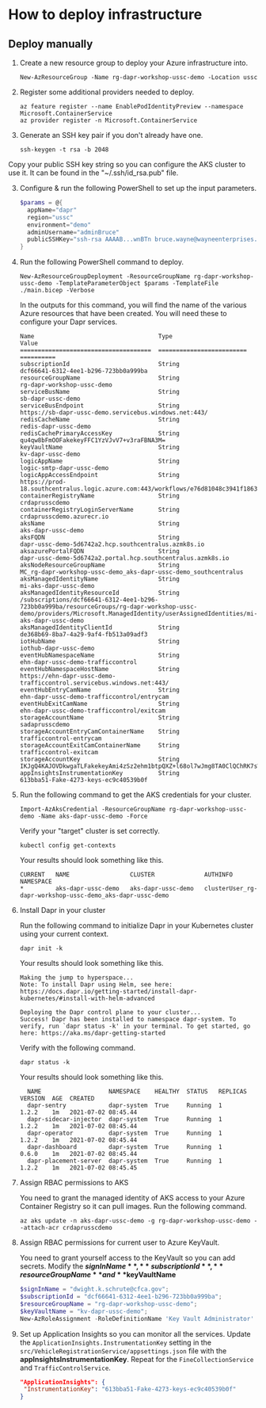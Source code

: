 # How to deploy infrastructure

## Deploy manually

1. Create a new resource group to deploy your Azure infrastructure into.

   ```
   New-AzResourceGroup -Name rg-dapr-workshop-ussc-demo -Location ussc
   ```

2. Register some additional providers needed to deploy.

   ```
   az feature register --name EnablePodIdentityPreview --namespace Microsoft.ContainerService
   az provider register -n Microsoft.ContainerService
   ```

2. Generate an SSH key pair if you don't already have one.

   ```
   ssh-keygen -t rsa -b 2048
   ```

Copy your public SSH key string so you can configure the AKS cluster to use it. It can be found in the "~/.ssh/id_rsa.pub" file.

3. Configure & run the following PowerShell to set up the input parameters.

   ```powershell
   $params = @{ 
     appName="dapr"
     region="ussc"
     environment="demo"
     adminUsername="adminBruce"
     publicSSHKey="ssh-rsa AAAAB...wnBTn bruce.wayne@wayneenterprises.com"
   }
   ```

4. Run the following PowerShell command to deploy.

   ```
   New-AzResourceGroupDeployment -ResourceGroupName rg-dapr-workshop-ussc-demo -TemplateParameterObject $params -TemplateFile ./main.bicep -Verbose
   ```

   In the outputs for this command, you will find the name of the various Azure resources that have been created.
   You will need these to configure your Dapr services.

   ```
   Name                                   Type                       Value
   =====================================  =========================  ==========
   subscriptionId                         String                     dcf66641-6312-4ee1-b296-723bb0a999ba
   resourceGroupName                      String                     rg-dapr-workshop-ussc-demo
   serviceBusName                         String                     sb-dapr-ussc-demo
   serviceBusEndpoint                     String                     https://sb-dapr-ussc-demo.servicebus.windows.net:443/
   redisCacheName                         String                     redis-dapr-ussc-demo
   redisCachePrimaryAccessKey             String                     qu4qw8bFmOOFakekeyFFC1YzVJvV7+v3raFBNA3M=
   keyVaultName                           String                     kv-dapr-ussc-demo
   logicAppName                           String                     logic-smtp-dapr-ussc-demo
   logicAppAccessEndpoint                 String                     https://prod-18.southcentralus.logic.azure.com:443/workflows/e76d81048c3941f18638ab0055bba68a
   containerRegistryName                  String                     crdaprusscdemo
   containerRegistryLoginServerName       String                     crdaprusscdemo.azurecr.io
   aksName                                String                     aks-dapr-ussc-demo
   aksFQDN                                String                     dapr-ussc-demo-5d6742a2.hcp.southcentralus.azmk8s.io
   aksazurePortalFQDN                     String                     dapr-ussc-demo-5d6742a2.portal.hcp.southcentralus.azmk8s.io
   aksNodeResourceGroupName               String                     MC_rg-dapr-workshop-ussc-demo_aks-dapr-ussc-demo_southcentralus
   aksManagedIdentityName                 String                     mi-aks-dapr-ussc-demo
   aksManagedIdentityResourceId           String
   /subscriptions/dcf66641-6312-4ee1-b296-723bb0a999ba/resourceGroups/rg-dapr-workshop-ussc-demo/providers/Microsoft.ManagedIdentity/userAssignedIdentities/mi-aks-dapr-ussc-demo
   aksManagedIdentityClientId             String                     de368b69-8ba7-4a29-9af4-fb513a09adf3
   iotHubName                             String                     iothub-dapr-ussc-demo
   eventHubNamespaceName                  String                     ehn-dapr-ussc-demo-trafficcontrol
   eventHubNamespaceHostName              String                     https://ehn-dapr-ussc-demo-trafficcontrol.servicebus.windows.net:443/
   eventHubEntryCamName                   String                     ehn-dapr-ussc-demo-trafficcontrol/entrycam
   eventHubExitCamName                    String                     ehn-dapr-ussc-demo-trafficcontrol/exitcam
   storageAccountName                     String                     sadaprusscdemo
   storageAccountEntryCamContainerName    String                     trafficcontrol-entrycam
   storageAccountExitCamContainerName     String                     trafficcontrol-exitcam
   storageAccountKey                      String                     IKJgQ4KAJOVDkwgaTLFakekeyAmi4zSz2ehm1btpQXZ+l68ol7wJmg8TA0ClQChRK7sWnvMEVexgg==
   appInsightsInstrumentationKey          String                     613bba51-Fake-4273-keys-ec9c40539b0f
   ```

5. Run the following command to get the AKS credentials for your cluster.

   ```
   Import-AzAksCredential -ResourceGroupName rg-dapr-workshop-ussc-demo -Name aks-dapr-ussc-demo -Force
   ```

   Verify your "target" cluster is set correctly.

   ```
   kubectl config get-contexts
   ```

   Your results should look something like this.

   ```
   CURRENT   NAME                 CLUSTER              AUTHINFO                                                    NAMESPACE
   *         aks-dapr-ussc-demo   aks-dapr-ussc-demo   clusterUser_rg-dapr-workshop-ussc-demo_aks-dapr-ussc-demo
   ```

6. Install Dapr in your cluster

   Run the following command to initialize Dapr in your Kubernetes cluster using your current context.

   ```
   dapr init -k
   ```

   Your results should look something like this.

   ```
   Making the jump to hyperspace...
   Note: To install Dapr using Helm, see here: https://docs.dapr.io/getting-started/install-dapr-kubernetes/#install-with-helm-advanced

   Deploying the Dapr control plane to your cluster...
   Success! Dapr has been installed to namespace dapr-system. To verify, run `dapr status -k' in your terminal. To get started, go here: https://aka.ms/dapr-getting-started
   ```

   Verify with the following command.

   ```
   dapr status -k
   ```

   Your results should look something like this.

   ```
     NAME                   NAMESPACE    HEALTHY  STATUS   REPLICAS  VERSION  AGE  CREATED
     dapr-sentry            dapr-system  True     Running  1         1.2.2    1m   2021-07-02 08:45.44
     dapr-sidecar-injector  dapr-system  True     Running  1         1.2.2    1m   2021-07-02 08:45.44
     dapr-operator          dapr-system  True     Running  1         1.2.2    1m   2021-07-02 08:45.44
     dapr-dashboard         dapr-system  True     Running  1         0.6.0    1m   2021-07-02 08:45.44
     dapr-placement-server  dapr-system  True     Running  1         1.2.2    1m   2021-07-02 08:45.45
   ```

7. Assign RBAC permissions to AKS

   You need to grant the managed identity of AKS access to your Azure Container Registry so it can pull images. Run the following command.

   ```
   az aks update -n aks-dapr-ussc-demo -g rg-dapr-workshop-ussc-demo --attach-acr crdaprusscdemo
   ```

8. Assign RBAC permissions for current user to Azure KeyVault.

   You need to grant yourself access to the KeyVault so you can add secrets. Modify the **$signInName**, **subscriptionId**, **resourceGroupName** and **$keyVaultName**

   ```powershell
   $signInName = "dwight.k.schrute@cfca.gov";
   $subscriptionId = "dcf66641-6312-4ee1-b296-723bb0a999ba";
   $resourceGroupName = "rg-dapr-workshop-ussc-demo";
   $keyVaultName = "kv-dapr-ussc-demo";
   New-AzRoleAssignment -RoleDefinitionName 'Key Vault Administrator' -SignInName $signInName -Scope "/subscriptions/$subscriptionId/resourcegroups/$resourceGroupName/providers/Microsoft.KeyVault/vaults/$keyVaultName"
   ```

9. Set up Application Insights so you can monitor all the services. Update the `ApplicationInsights.InstrumentationKey` setting in the 
   `src/VehicleRegistrationService/appsettings.json` file with the **appInsightsInstrumentationKey**. Repeat for the `FineCollectionService` and `TrafficControlService`.

   ```json
   "ApplicationInsights": {
    "InstrumentationKey": "613bba51-Fake-4273-keys-ec9c40539b0f"
   }
   ```
